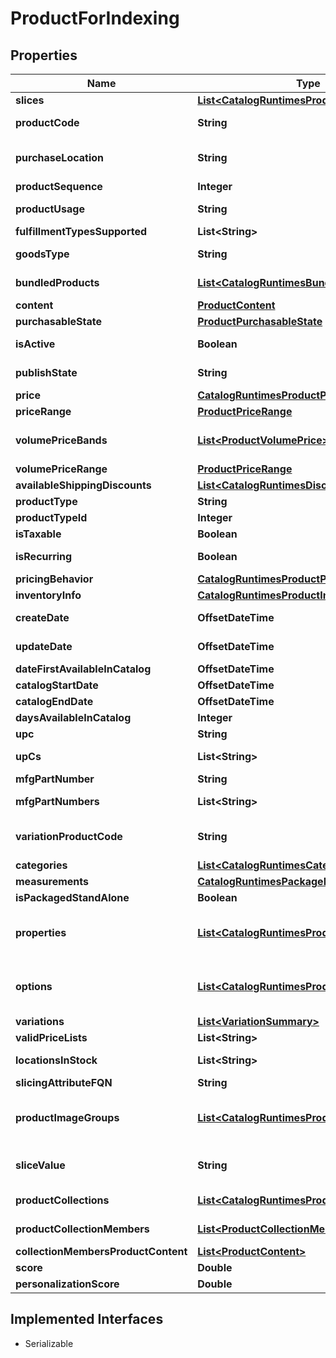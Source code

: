 

# ProductForIndexing


## Properties

| Name | Type | Description | Notes |
|------------ | ------------- | ------------- | -------------|
|**slices** | [**List&lt;CatalogRuntimesProduct&gt;**](CatalogRuntimesProduct.md) |  |  [optional] |
|**productCode** | **String** | Merchant-created code associated with the product, for example, a SKU. |  [optional] |
|**purchaseLocation** | **String** | The location where the product is being purchased.. default is null. Products can have different prices  by purchaseLocation via custom priceListResolution.... |  [optional] |
|**productSequence** | **Integer** | System generated monotonically increasing sequence |  [optional] |
|**productUsage** | **String** | The UsageType of this product (Standard, Configurable, Bundle, Component, Collection) |  [optional] |
|**fulfillmentTypesSupported** | **List&lt;String&gt;** | Indicates the fulfillment types the product supports. |  [optional] |
|**goodsType** | **String** | The GoodsType of the product (Physical, Digital, DigitalCredit....) |  [optional] |
|**bundledProducts** | [**List&lt;CatalogRuntimesBundledProduct&gt;**](CatalogRuntimesBundledProduct.md) | The list of Bundled products included in this product. This is only populated when ProductUsage&#x3D;Bundle |  [optional] |
|**content** | [**ProductContent**](ProductContent.md) |  |  [optional] |
|**purchasableState** | [**ProductPurchasableState**](ProductPurchasableState.md) |  |  [optional] |
|**isActive** | **Boolean** | If true, the product exists. If not, the product should not appear in search results. |  [optional] |
|**publishState** | **String** | Represents the published state of the product returned. Valid values for ValueType are defined in PublishStateConst. |  [optional] |
|**price** | [**CatalogRuntimesProductPrice**](CatalogRuntimesProductPrice.md) |  |  [optional] |
|**priceRange** | [**ProductPriceRange**](ProductPriceRange.md) |  |  [optional] |
|**volumePriceBands** | [**List&lt;ProductVolumePrice&gt;**](ProductVolumePrice.md) | For products with bulk pricing... this will be populated with pricebands, depending on what options have been selected... |  [optional] |
|**volumePriceRange** | [**ProductPriceRange**](ProductPriceRange.md) |  |  [optional] |
|**availableShippingDiscounts** | [**List&lt;CatalogRuntimesDiscount&gt;**](CatalogRuntimesDiscount.md) | List of potential shipping discounts available for this product. |  [optional] |
|**productType** | **String** |  |  [optional] |
|**productTypeId** | **Integer** |  |  [optional] |
|**isTaxable** | **Boolean** | If true, the product is subject to tax. |  [optional] |
|**isRecurring** | **Boolean** | If true, the product can be purchased or fulfilled at regular intervals, for example, monthly billing or a subscription. |  [optional] |
|**pricingBehavior** | [**CatalogRuntimesProductPricingBehaviorInfo**](CatalogRuntimesProductPricingBehaviorInfo.md) |  |  [optional] |
|**inventoryInfo** | [**CatalogRuntimesProductInventoryInfo**](CatalogRuntimesProductInventoryInfo.md) |  |  [optional] |
|**createDate** | **OffsetDateTime** | When the product was created with the product admin resource. |  [optional] |
|**updateDate** | **OffsetDateTime** | When the product was last modified with the product admin resource. |  [optional] |
|**dateFirstAvailableInCatalog** | **OffsetDateTime** |  |  [optional] |
|**catalogStartDate** | **OffsetDateTime** |  |  [optional] |
|**catalogEndDate** | **OffsetDateTime** |  |  [optional] |
|**daysAvailableInCatalog** | **Integer** |  |  [optional] |
|**upc** | **String** | UPC code of the product. |  [optional] |
|**upCs** | **List&lt;String&gt;** | UPC code of the products (populated for configurable products). |  [optional] |
|**mfgPartNumber** | **String** | Manufacturer part number. |  [optional] |
|**mfgPartNumbers** | **List&lt;String&gt;** | Manufacturer part numbers (populated for configurable products). |  [optional] |
|**variationProductCode** | **String** | When a configurable product has IsPurchasable&#x3D;true on a GetProduct, this property will be populated for submission to cart. |  [optional] |
|**categories** | [**List&lt;CatalogRuntimesCategory&gt;**](CatalogRuntimesCategory.md) | List of categories to which this product belongs. |  [optional] |
|**measurements** | [**CatalogRuntimesPackageMeasurements**](CatalogRuntimesPackageMeasurements.md) |  |  [optional] |
|**isPackagedStandAlone** | **Boolean** | Is this product shipped in its own package |  [optional] |
|**properties** | [**List&lt;CatalogRuntimesProductProperty&gt;**](CatalogRuntimesProductProperty.md) | List of product properties. These are attributes that might apply to multiple products, for example, price, size, manufacturer. These attributes cannot be configured by the shopper. |  [optional] |
|**options** | [**List&lt;CatalogRuntimesProductOption&gt;**](CatalogRuntimesProductOption.md) | List of the product&#39;s configurable options and extras.   Includes whether an option is configurable (for example, a T-shirt) or an Extra (for example, monogram or gift-wrapping). |  [optional] |
|**variations** | [**List&lt;VariationSummary&gt;**](VariationSummary.md) |  |  [optional] |
|**validPriceLists** | **List&lt;String&gt;** | List of valid pricelists for the product |  [optional] |
|**locationsInStock** | **List&lt;String&gt;** | Any location code (eq) or array of location codes which are in stock. |  [optional] |
|**slicingAttributeFQN** | **String** |  |  [optional] |
|**productImageGroups** | [**List&lt;CatalogRuntimesProductImageGroup&gt;**](CatalogRuntimesProductImageGroup.md) | List of the image groups this product uses.  Image groups are used to map different images to different product options.  If the product doesn&#39;t have options then all images will be in the default  image group. |  [optional] |
|**sliceValue** | **String** | Readonly value of the selected value of the option corresponding to the Mozu.ProductRuntime.Contracts.Product.SlicingAttributeFQN |  [optional] |
|**productCollections** | [**List&lt;CatalogRuntimesProductCollectionInfo&gt;**](CatalogRuntimesProductCollectionInfo.md) | List of product codes of product collections that this product is a member of. |  [optional] |
|**productCollectionMembers** | [**List&lt;ProductCollectionMember&gt;**](ProductCollectionMember.md) | list of member products that are part of the collection  This requires that the ProductUsage be set to Collection |  [optional] |
|**collectionMembersProductContent** | [**List&lt;ProductContent&gt;**](ProductContent.md) | Only used for indexing |  [optional] |
|**score** | **Double** | The item&#39;s search engine relevancy score. |  [optional] |
|**personalizationScore** | **Double** |  |  [optional] |


## Implemented Interfaces

* Serializable


